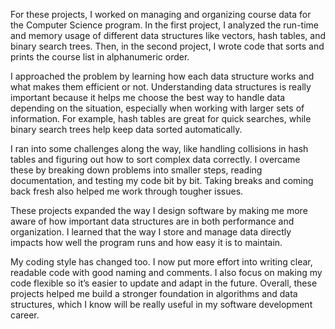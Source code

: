 For these projects, I worked on managing and organizing course data for the Computer Science program. In the first project, I analyzed the run-time and memory usage of different data structures like vectors, hash tables, and binary search trees. Then, in the second project, I wrote code that sorts and prints the course list in alphanumeric order.

I approached the problem by learning how each data structure works and what makes them efficient or not. Understanding data structures is really important because it helps me choose the best way to handle data depending on the situation, especially when working with larger sets of information. For example, hash tables are great for quick searches, while binary search trees help keep data sorted automatically.

I ran into some challenges along the way, like handling collisions in hash tables and figuring out how to sort complex data correctly. I overcame these by breaking down problems into smaller steps, reading documentation, and testing my code bit by bit. Taking breaks and coming back fresh also helped me work through tougher issues.

These projects expanded the way I design software by making me more aware of how important data structures are in both performance and organization. I learned that the way I store and manage data directly impacts how well the program runs and how easy it is to maintain.

My coding style has changed too. I now put more effort into writing clear, readable code with good naming and comments. I also focus on making my code flexible so it’s easier to update and adapt in the future. Overall, these projects helped me build a stronger foundation in algorithms and data structures, which I know will be really useful in my software development career.
